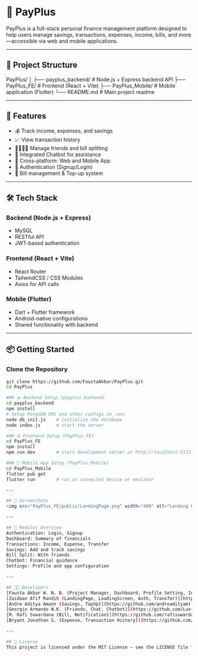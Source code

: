 # 💸 PayPlus

PayPlus is a full-stack personal finance management platform designed to help users manage savings, transactions, expenses, income, bills, and more—accessible via web and mobile applications.

---

## 📁 Project Structure

PayPlus/
│
├── payplus_backend/ # Node.js + Express backend API
├── PayPlus_FE/ # Frontend (React + Vite)
├── PayPlus_Mobile/ # Mobile application (Flutter)
└── README.md # Main project readme

---

## 🚀 Features

- 💰 Track income, expenses, and savings
- 📈 View transaction history
- 👨‍👩‍👧‍👦 Manage friends and bill splitting
- 🧠 Integrated Chatbot for assistance
- 📱 Cross-platform: Web and Mobile App
- 🔐 Authentication (Signup/Login)
- 🧾 Bill management & Top-up system

---

## 🛠️ Tech Stack

### Backend (Node.js + Express)
- MySQL
- RESTful API
- JWT-based authentication

### Frontend (React + Vite)
- React Router
- TailwindCSS / CSS Modules
- Axios for API calls

### Mobile (Flutter)
- Dart + Flutter framework
- Android-native configurations
- Shared functionality with backend

---

## 📦 Getting Started

### Clone the Repository

```bash
git clone https://github.com/FaustaAkbar/PayPlus.git
cd PayPlus

### 🔙 Backend Setup (payplus_backend)
cd payplus_backend
npm install
# Setup MongoDB URI and other configs in .env
node db_init.js    # initialize the database
node index.js      # start the server

### 🌐 Frontend Setup (PayPlus_FE)
cd PayPlus_FE
npm install
npm run dev        # start development server at http://localhost:5173

### 📱 Mobile App Setup (PayPlus_Mobile)
cd PayPlus_Mobile
flutter pub get
flutter run        # run on connected device or emulator

---

## 📸 Screenshots
<img src="PayPlus_FE/public/LandingPage.png" width="400" alt="Landing UI" />

---

## 📂 Modules Overview
Authentication: Login, Signup
Dashboard: Summary of financials
Transactions: Income, Expense, Transfer
Savings: Add and track savings
Bill Split: With friends
Chatbot: Financial guidance
Settings: Profile and app configuration

---

## 👨‍💻 Developers
[Fausta Akbar W. N. B. (Project Manager, Dashboard, Profile Setting, Income)](https://github.com/FaustaAkbar)
[Zaidaan Afif Randih (LandingPage, LoadingScreen, Auth, Transfer)](https://github.com/ZaidaanRandih)
[Andre Aditya Amann (Savings, TopUp)](https://github.com/andreadityam)
[Georgio Armando W.K. (Friends, Chat, Chatbot)](https://github.com/Luxferex)
[M. Rafi Suwardana (Bill, Notification)](https://github.com/rafisuwardana)
[Bryant Jonathan G. (Expense, Transaction History)](https://github.com/bryantjonathan)

---

## 📜 License
This project is licensed under the MIT License — see the LICENSE file for details.